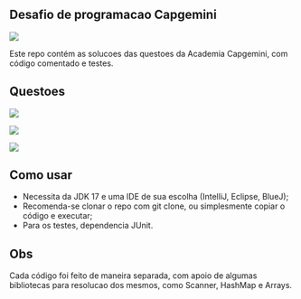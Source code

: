 ## Desafio de programacao Capgemini

<img src="https://capgemini.proway.com.br/assets/img/logo-capgemini.png" target="_blank"> </a>

Este repo contém as solucoes das questoes da Academia Capgemini, com código comentado e testes.

## Questoes

<img src="https://i.imgur.com/C41MkvQ.png" target="_blank"> </a>

<img src="https://i.imgur.com/EVjKzuJ.png" target="_blank"> </a>

<img src="https://i.imgur.com/7WutPNl.png" target="_blank"> </a>


## Como usar

 - Necessita da JDK 17 e uma IDE de sua escolha (IntelliJ, Eclipse, BlueJ);
 - Recomenda-se clonar o repo com git clone, ou simplesmente copiar o código e executar;
 - Para os testes, dependencia JUnit.
 
 
 
 ## Obs
 Cada código foi feito de maneira separada, com apoio de algumas bibliotecas para resolucao dos mesmos, como Scanner, HashMap e Arrays.




